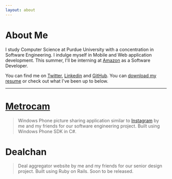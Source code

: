 ```yaml
---
layout: about
---
```


About Me
========

I study Computer Science at Purdue University with a concentration in Software Engineering. I indulge myself in Mobile and Web application development. This summer, I'll be interning at [Amazon] as a Software Developer.

You can find me on [Twitter][], [Linkedin][] and [GitHub][]. You can [download my resume][] or check out what I've been up to below.

---

[Metrocam][]
============

> Windows Phone picture sharing application similar to [Instagram][] by me and my friends for our software engineering project. Built using Windows Phone SDK in C#.

Dealchan
========

>Deal aggregator website by me and my friends for our senior design project. Built using Ruby on Rails. Soon to be released.



[Twitter]:				http://twitter.com/jamesmajunyan 			"Follow"
[Linkedin]:				http://www.linkedin.com/in/junyanma 		"Connect"
[GitHub]:				http://github.com/jamesma 					"Collaborate"
[Instagram]:			http://instagr.am/							"Instagram"
[Amazon]:				http://amazon.com/							"Amazon"

[download my resume]:	/resume/jamesma_resume.pdf 					"Resume"

[Metrocam]:				http://metrocam.cloudapp.net/				"Metrocam"